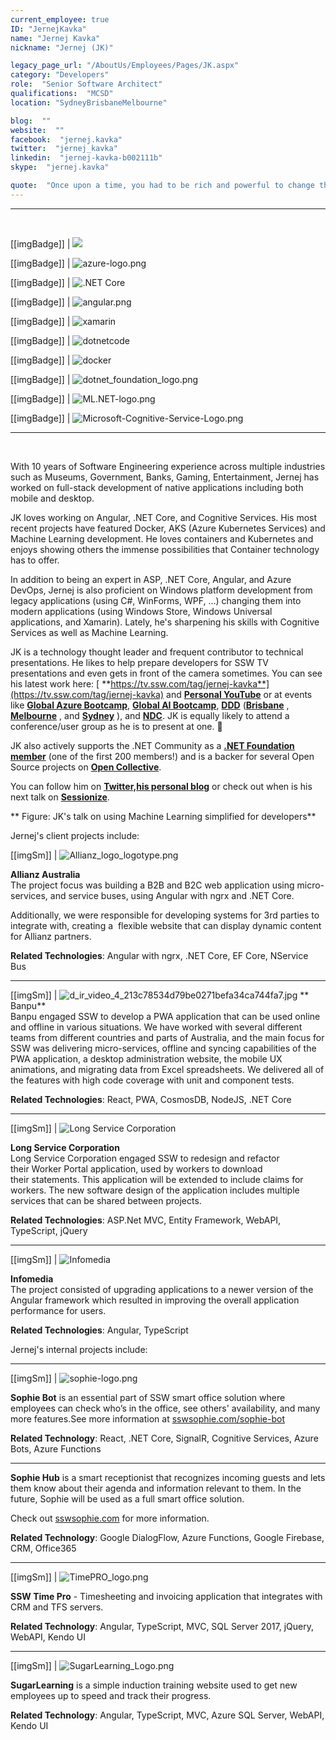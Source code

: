 ```yaml
---
current_employee: true
ID: "JernejKavka"
name: "Jernej Kavka"
nickname: "Jernej (JK)"

legacy_page_url: "/AboutUs/Employees/Pages/JK.aspx"
category: "Developers"
role:  "Senior Software Architect"
qualifications:  "MCSD"
location: "SydneyBrisbaneMelbourne"

blog:  ""
website:  ""
facebook:  "jernej.kavka"
twitter:  "jernej_kavka"
linkedin:  "jernej-kavka-b002111b"
skype:  "jernej.kavka"

quote:  "Once upon a time, you had to be rich and powerful to change the world. Now you just need to be bold and write code."
---
```


---
<br/>

[[imgBadge]]
| ![](./Images/Bio/MCP.png) 

[[imgBadge]]
| ![azure-logo.png](./Images/Bio/azure-logo.png) 

[[imgBadge]]
| ![.NET Core](./Images/Bio/dotnetcore.png) 

[[imgBadge]]
| ![angular.png](./Images/Bio/angular.png) 

[[imgBadge]]
| ![xamarin](./Images/Bio/xamarin.jpg) 

[[imgBadge]]
| ![dotnetcode](./Images/Bio/dotnetcode.jpg) 

[[imgBadge]]
| ![docker](./Images/Bio/docker.jpg) 

[[imgBadge]]
| ![dotnet_foundation_logo.png](./Images/Bio/dotnet_foundation_logo.png) 

[[imgBadge]]
| ![ML.NET-logo.png](./Images/Bio/ML.NET-logo.png) 

[[imgBadge]]
| ![Microsoft-Cognitive-Service-Logo.png](./Images/Bio/Microsoft-Cognitive-Service-Logo.png) 

----

<br/>

With 10 years of Software Engineering experience across multiple industries such as Museums, Government, Banks, Gaming, Entertainment, Jernej has worked on full-stack development of native applications including both mobile and desktop.  

JK loves working on Angular, .NET Core, and Cognitive Services. His most recent projects have featured Docker, AKS (Azure Kubernetes Services) and Machine Learning development. He loves containers and Kubernetes and enjoys showing others the immense possibilities that Container technology has to offer.  

In addition to being an expert in ASP, .NET Core, Angular, and Azure DevOps, Jernej is also proficient on Windows platform development from legacy applications (using C#, WinForms, WPF, …) changing them into modern applications (using Windows Store, Windows Universal applications, and Xamarin). Lately, he's sharpening his skills with Cognitive Services as well as Machine Learning.  

JK is a technology thought leader and frequent contributor to technical presentations. He likes to help prepare developers for SSW TV presentations and even gets in front of the camera sometimes. You can see his latest work here: [ **https://tv.ssw.com/tag/jernej-kavka**](https://tv.ssw.com/tag/jernej-kavka) and [**Personal YouTube**](https://www.youtube.com/watch?v=3VPHV1902OQ&list=PLO0Fq_pphtfEHluXtyaX-IYy4vV2QxYeS) or at events like [ **Global Azure Bootcamp**](https://global.azurebootcamp.net/), [**Global AI Bootcamp**](https://brisbanebootcamp.com/), [ **DDD**](https://dddbrisbane.com/) ([**Brisbane**](https://dddbrisbane.com/) , [ **Melbourne**](https://www.dddmelbourne.com/) , and [ **Sydney**](https://www.dddsydney.com.au/) ), and [ **NDC**](https://ndcsydney.com/). JK is equally likely to attend a conference/user group as he is to present at one. 🧐

JK also actively supports the .NET Community as a [ **.NET Foundation member**](https://dotnetfoundation.org/) (one of the first 200 members!) and is a backer for several Open Source projects on [ **Open Collective**](https://opencollective.com/jernej-kavka).  

You can follow him on [ **Twitter,**](https://twitter.com/jernej_kavka)[**his personal blog**](https://jkdev.me/) or check out when is his next talk on [ **Sessionize**](https://sessionize.com/jernej-kavka/).  

   ** Figure: JK's talk on using Machine Learning simplified for developers**  

Jernej's client projects include:  


[[imgSm]]
| ![Allianz_logo_logotype.png](./Images/Bio/Allianz_logo_logotype.png) 

**Allianz Australia**  
The project focus was building a B2B and B2C web application using micro-services, and service buses, using Angular with ngrx and .NET Core.  

Additionally, we were responsible for developing systems for 3rd parties to integrate with, creating a  flexible website that can display dynamic content for Allianz partners.  

**Related Technologies**: Angular with ngrx, .NET Core, EF Core, NService Bus  

* * *

[[imgSm]]
| ![d_ir_video_4_213c78534d79be0271befa34ca744fa7.jpg](./Images/Bio/d_ir_video_4_213c78534d79be0271befa34ca744fa7.jpg) 
** Banpu**  
Banpu engaged SSW to develop a PWA application that can be used online and offline in various situations. We have worked with several different teams from different countries and parts of Australia, and the main focus for SSW was delivering micro-services, offline and syncing capabilities of the PWA application, a desktop administration website, the mobile UX animations, and migrating data from Excel spreadsheets. We delivered all of the features with high code coverage with unit and component tests.  

**Related Technologies**: React, PWA, CosmosDB, NodeJS, .NET Core  

* * *

[[imgSm]]
| ![Long Service Corporation](./Images/Bio/LongServiceCorporation.gif) 
  
**Long Service Corporation**  
Long Service Corporation engaged SSW to redesign and refactor their Worker Portal application, used by workers to download their statements. This application will be extended to include claims for workers. The new software design of the application includes multiple services that can be shared between projects.

 **Related Technologies**: ASP.Net MVC, Entity Framework, WebAPI, TypeScript, jQuery  

* * *

[[imgSm]]
| ![Infomedia](./Images/Bio/infomedia-logo.png) 

**Infomedia**  
The project consisted of upgrading applications to a newer version of the Angular framework which resulted in improving the overall application performance for users.  

**Related Technologies**: Angular, TypeScript  

 Jernej's internal projects include:  

* * *

[[imgSm]]
| ![sophie-logo.png](./Images/Bio/sophie-logo.png) 

**Sophie Bot** is an essential part of SSW smart office solution where employees can check who’s in the office, see others' availability, and many more features.See more information at [sswsophie.com/sophie-bot](https://sswsophie.com/sophie-bot)  

**Related Technology**: React, .NET Core, SignalR, Cognitive Services, Azure Bots, Azure Functions  

* * *

**Sophie Hub** is a smart receptionist that recognizes incoming guests and lets them know about their agenda and information relevant to them. In the future, Sophie will be used as a full smart office solution.  

Check out [sswsophie.com](https://sswsophie.com/) for more information.  

**Related Technology**: Google DialogFlow, Azure Functions,  Google Firebase, CRM, Office365  

* * *

[[imgSm]]
| ![TimePRO_logo.png](./Images/Bio/TimePRO_logo.png) 
  
**SSW Time Pro** - Timesheeting and invoicing application that integrates with CRM and TFS servers.  

**Related Technology**: Angular, TypeScript, MVC, SQL Server 2017, jQuery, WebAPI, Kendo UI  

* * *

[[imgSm]]
| ![SugarLearning_Logo.png](./Images/Bio/SugarLearning_Logo.png) 

**SugarLearning** is a simple induction training website used to get new employees up to speed and track their progress.  

**Related Technology**: Angular, TypeScript, MVC, Azure SQL Server, WebAPI, Kendo UI  
